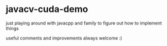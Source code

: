 # javacv-cuda-demo

just playing around with javacpp and family to figure out how to implement things

useful comments and improvements always welcome :)
